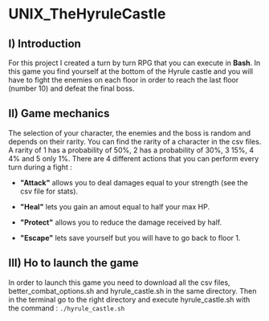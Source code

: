 # UNIX_TheHyruleCastle

## I) Introduction

For this project I created a turn by turn RPG that you can execute in **Bash**. In this game you find yourself at the bottom of the Hyrule castle and you will have to fight the enemies on each floor in order to reach the last floor (number 10) and defeat the final boss. 

## II) Game mechanics

The selection of your character, the enemies and the boss is random and depends on their rarity. You can find the rarity of a character in the csv files. A rarity of 1 has a probability of 50%, 2 has a probability of 30%, 3 15%, 4 4% and 5 only 1%. There are 4 different actions that you can perform every turn during a fight : 

- **"Attack"** allows you to deal damages equal to your strength (see the csv file for stats).

- **"Heal"** lets you gain an amout equal to half your max HP.

- **"Protect"** allows you to reduce the damage received by half.

- **"Escape"** lets save yourself but you will have to go back to floor 1.

## III) Ho to launch the game

In order to launch this game you need to download all the csv files, better_combat_options.sh and hyrule_castle.sh in the same directory. Then in the terminal go to the right directory and execute hyrule_castle.sh with the command : `./hyrule_castle.sh` 
